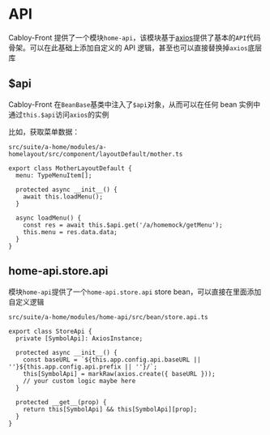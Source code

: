 # API

Cabloy-Front 提供了一个模块`home-api`，该模块基于[axios](https://axios-http.com)提供了基本的`API`代码骨架。可以在此基础上添加自定义的 API 逻辑，甚至也可以直接替换掉`axios`底层库

## $api

Cabloy-Front 在`BeanBase`基类中注入了`$api`对象，从而可以在任何 bean 实例中通过`this.$api`访问`axios`的实例

比如，获取菜单数据：

`src/suite/a-home/modules/a-homelayout/src/component/layoutDefault/mother.ts`

```typescript{9-10}
export class MotherLayoutDefault {
  menu: TypeMenuItem[];

  protected async __init__() {
    await this.loadMenu();
  }

  async loadMenu() {
    const res = await this.$api.get('/a/homemock/getMenu');
    this.menu = res.data.data;
  }
}
```

## home-api.store.api

模块`home-api`提供了一个`home-api.store.api` store bean，可以直接在里面添加自定义逻辑

`src/suite/a-home/modules/home-api/src/bean/store.api.ts`

```typescript{7}
export class StoreApi {
  private [SymbolApi]: AxiosInstance;

  protected async __init__() {
    const baseURL = `${this.app.config.api.baseURL || ''}${this.app.config.api.prefix || ''}/`;
    this[SymbolApi] = markRaw(axios.create({ baseURL }));
    // your custom logic maybe here
  }

  protected __get__(prop) {
    return this[SymbolApi] && this[SymbolApi][prop];
  }
}
```
